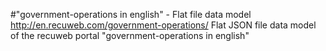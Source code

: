 #"government-operations in english" - Flat file data model
http://en.recuweb.com/government-operations/
Flat JSON file data model of the recuweb portal "government-operations in english"

